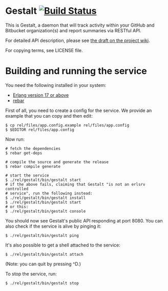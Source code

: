 Gestalt  [![Build Status](https://travis-ci.org/codingteam/Gestalt.png?branch=develop)](https://travis-ci.org/codingteam/Gestalt)
=======

This is Gestalt, a daemon that will track activity within your GitHub and
Bitbucket organization(s) and report summaries via RESTful API.

For detailed API description, please see [the draft on the project
wiki](https://github.com/codingteam/Gestalt/wiki/Public-API).

For copying terms, see LICENSE file.

# Building and running the service

You need the following installed in your system:

* [Erlang version 17 or above](erlang.org)
* [rebar](https://github.com/rebar/rebar/wiki/Getting-started#first-steps)

First of all, you need to create a config for the service. We provide an example
that you can copy and then edit:

    $ cp rel/files/app.config.example rel/files/app.config
    $ $EDITOR rel/files/app.config

Now run:

    # fetch the dependencies
    $ rebar get-deps

    # compile the source and generate the release
    $ rebar compile generate

    # start the service
    $ ./rel/gestalt/bin/gestalt start
    # if the above fails, claiming that Gestalt "is not an erlsrv controlled
    # service", run the following instead:
    $ ./rel/gestalt/bin/gestalt install
    $ ./rel/gestalt/bin/gestalt start
    # or this:
    $ ./rel/gestalt/bin/gestalt console

You should now see Gestalt's public API responding at port 8080. You can also
check if the service is alive by pinging it:

    $ ./rel/gestalt/bin/gestalt ping

It's also possible to get a shell attached to the service:

    $ ./rel/gestalt/bin/gestalt attach

(Note: you can quit by pressing ^D.)

To stop the service, run:

    $ ./rel/gestalt/bin/gestalt stop
